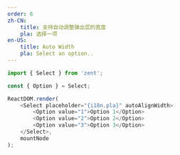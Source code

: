 ```yaml
---
order: 6
zh-CN:
	title: 支持自动调整弹出层的宽度
	pla: 选择一项
en-US:
	title: Auto Width
	pla: Select an option..
---
```


```js
import { Select } from 'zent';

const { Option } = Select;

ReactDOM.render(
	<Select placeholder="{i18n.pla}" autoAlignWidth>
		<Option value="1">Option 1</Option>
		<Option value="2">Option 2</Option>
		<Option value="3">Option 3</Option>
	</Select>,
	mountNode
);
```

<style>
.zent-select--auto-width {
	width: 300px;
}
</style>
